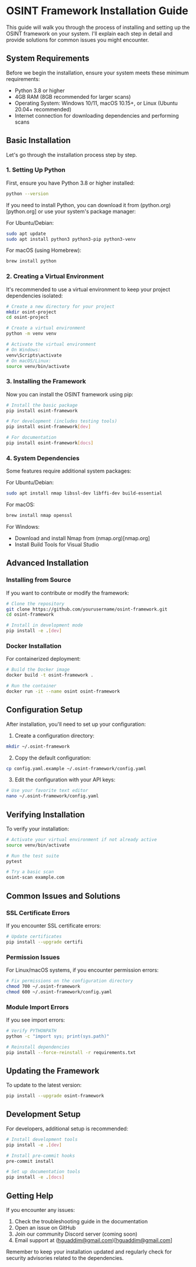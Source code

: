 # OSINT Framework Installation Guide

This guide will walk you through the process of installing and setting up the OSINT framework on your system. I'll explain each step in detail and provide solutions for common issues you might encounter.

## System Requirements

Before we begin the installation, ensure your system meets these minimum requirements:

- Python 3.8 or higher
- 4GB RAM (8GB recommended for larger scans)
- Operating System: Windows 10/11, macOS 10.15+, or Linux (Ubuntu 20.04+ recommended)
- Internet connection for downloading dependencies and performing scans

## Basic Installation

Let's go through the installation process step by step.

### 1. Setting Up Python

First, ensure you have Python 3.8 or higher installed:

```bash
python --version
```

If you need to install Python, you can download it from (python.org)[python.org] or use your system's package manager:

For Ubuntu/Debian:
```bash
sudo apt update
sudo apt install python3 python3-pip python3-venv
```

For macOS (using Homebrew):
```bash
brew install python
```

### 2. Creating a Virtual Environment

It's recommended to use a virtual environment to keep your project dependencies isolated:

```bash
# Create a new directory for your project
mkdir osint-project
cd osint-project

# Create a virtual environment
python -m venv venv

# Activate the virtual environment
# On Windows:
venv\Scripts\activate
# On macOS/Linux:
source venv/bin/activate
```

### 3. Installing the Framework

Now you can install the OSINT framework using pip:

```bash
# Install the basic package
pip install osint-framework

# For development (includes testing tools)
pip install osint-framework[dev]

# For documentation
pip install osint-framework[docs]
```

### 4. System Dependencies

Some features require additional system packages:

For Ubuntu/Debian:
```bash
sudo apt install nmap libssl-dev libffi-dev build-essential
```

For macOS:
```bash
brew install nmap openssl
```

For Windows:
- Download and install Nmap from (nmap.org)[nmap.org]
- Install Build Tools for Visual Studio

## Advanced Installation

### Installing from Source

If you want to contribute or modify the framework:

```bash
# Clone the repository
git clone https://github.com/yourusername/osint-framework.git
cd osint-framework

# Install in development mode
pip install -e .[dev]
```

### Docker Installation

For containerized deployment:

```bash
# Build the Docker image
docker build -t osint-framework .

# Run the container
docker run -it --name osint osint-framework
```

## Configuration Setup

After installation, you'll need to set up your configuration:

1. Create a configuration directory:
```bash
mkdir ~/.osint-framework
```

2. Copy the default configuration:
```bash
cp config.yaml.example ~/.osint-framework/config.yaml
```

3. Edit the configuration with your API keys:
```bash
# Use your favorite text editor
nano ~/.osint-framework/config.yaml
```

## Verifying Installation

To verify your installation:

```bash
# Activate your virtual environment if not already active
source venv/bin/activate

# Run the test suite
pytest

# Try a basic scan
osint-scan example.com
```

## Common Issues and Solutions

### SSL Certificate Errors

If you encounter SSL certificate errors:

```bash
# Update certificates
pip install --upgrade certifi
```

### Permission Issues

For Linux/macOS systems, if you encounter permission errors:

```bash
# Fix permissions on the configuration directory
chmod 700 ~/.osint-framework
chmod 600 ~/.osint-framework/config.yaml
```

### Module Import Errors

If you see import errors:

```bash
# Verify PYTHONPATH
python -c "import sys; print(sys.path)"

# Reinstall dependencies
pip install --force-reinstall -r requirements.txt
```

## Updating the Framework

To update to the latest version:

```bash
pip install --upgrade osint-framework
```

## Development Setup

For developers, additional setup is recommended:

```bash
# Install development tools
pip install -e .[dev]

# Install pre-commit hooks
pre-commit install

# Set up documentation tools
pip install -e .[docs]
```

## Getting Help

If you encounter any issues:

1. Check the troubleshooting guide in the documentation
2. Open an issue on GitHub
3. Join our community Discord server (coming soon)
4. Email support at (hguaddim@gmail.com)[hguaddim@gmail.com]

Remember to keep your installation updated and regularly check for security advisories related to the dependencies.
